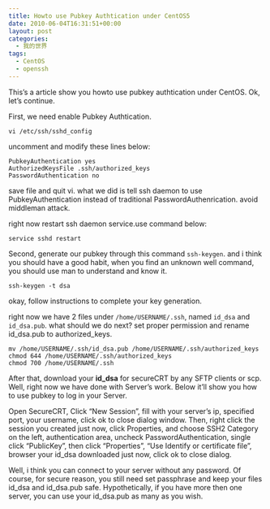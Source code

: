 ```yaml
---
title: Howto use Pubkey Authtication under CentOS5
date: 2010-06-04T16:31:51+00:00
layout: post
categories:
  - 我的世界
tags:
  - CentOS
  - openssh
---
```


This’s a article show you howto use pubkey authtication under CentOS. Ok, let’s continue.

First, we need enable Pubkey Authtication.
```
vi /etc/ssh/sshd_config
```

uncomment and modify these lines below:
```
PubkeyAuthentication yes
AuthorizedKeysFile .ssh/authorized_keys
PasswordAuthentication no
```
<!--more-->
save file and quit vi. what we did is tell ssh daemon to use PubkeyAuthentication instead of traditional PasswordAuthenrication. avoid middleman attack.

right now restart ssh daemon service.use command below:
```
service sshd restart
```

Second, generate our pubkey through this command `ssh-keygen`. and i think you should have a good habit, when you find an unknown well command, you should use man to understand and know it.
```
ssh-keygen -t dsa
```

okay, follow instructions to complete your key generation.

right now we have 2 files under `/home/USERNAME/.ssh`, named `id_dsa` and `id_dsa.pub`. what should we do next? set proper permission and rename id_dsa.pub to authorized_keys.
```
mv /home/USERNAME/.ssh/id_dsa.pub /home/USERNAME/.ssh/authorized_keys
chmod 644 /home/USERNAME/.ssh/authorized_keys
chmod 700 /home/USERNAME/.ssh
```

After that, download your **id_dsa** for secureCRT by any SFTP clients or scp. Well, right now we have done with Server’s work. Below it’ll show you how to use pubkey to log in your Server.

Open SecureCRT, Click “New Session”, fill with your server’s ip, specified port, your username, click ok to close dialog window. Then, right click the session you created just now, click Properties, and choose SSH2 Category on the left, authentication area, uncheck PasswordAuthentication, single click “PublicKey”, then click “Properties”, “Use Identify or certificate file”, browser your id_dsa downloaded just now, click ok to close dialog.

Well, i think you can connect to your server without any password. Of course, for secure reason, you still need set passphrase and keep your files id_dsa and id_dsa.pub safe. Hypothetically, if you have more then one server, you can use your id_dsa.pub as many as you wish.